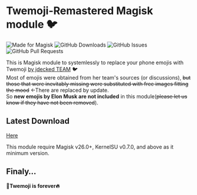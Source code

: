 # Twemoji-Remastered Magisk module 🐦

![Made for Magisk](https://img.shields.io/badge/Made%20for-Magisk-teal?style=for-the-badge&logo=magisk)
![GitHub Downloads](https://img.shields.io/github/downloads/monefiera/Twemoji-Remastered/total?color=green&style=for-the-badge&logo=github)
![GitHub Issues](https://img.shields.io/github/issues/monefiera/Twemoji-Remastered?style=for-the-badge&logo=github)
![GitHub Pull Requests](https://img.shields.io/github/issues-pr/monefiera/Twemoji-Remastered?style=for-the-badge&logo=github)

This is Magisk module to systemlessly to replace your phone emojis with Twemoji [by jdecked TEAM](https://github.com/jdecked/twemoji/) 🐦  
Most of emojis were obtained from her team's sources (or discussions), ~~but those that were inevitably missing were substituted with free images fitting the mood~~ ←There are replaced by update.  
So **new emojis by Elon Musk are not included** in this module(~~please let us know if they have not been removed~~).

## Latest Download
[Here](https://github.com/monefiera/Twemoji-Remastered/releases/tag/v15.0.3)

This module require Magisk v26.0+, KernelSU v0.7.0, and above as it minimum version.

## Finaly…
**🍊Twemoji is forever🔥**
